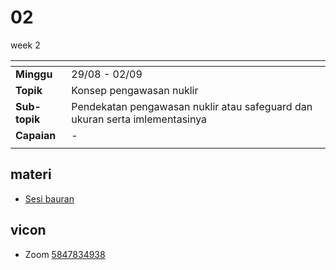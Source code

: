 # 02
week 2

<span> | <span>
:- | :-
**Minggu** | 29/08 - 02/09
**Topik** | Konsep pengawasan nuklir
**Sub-topik** | Pendekatan pengawasan nuklir atau safeguard dan ukuran serta imlementasinya
**Capaian** | -
||


## materi
+ [Sesi bauran](text/hybrid-week-2.md)


## vicon
+ Zoom [5847834938](https://itb-ac-id.zoom.us/j/5847834938?pwd=Z2twMXJsc05UbWdtSWNHTys3TmhBQT09)